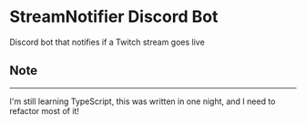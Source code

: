 # StreamNotifier Discord Bot

Discord bot that notifies if a Twitch stream goes live

## Note
---
I'm still learning TypeScript, this was written in one night, and I need to
refactor most of it!

